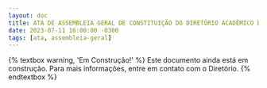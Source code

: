 ```yaml
---
layout: doc
title: ATA DE ASSEMBLEIA GERAL DE CONSTITUIÇÃO DO DIRETÓRIO ACADÊMICO DA CIÊNCIA DA COMPUTAÇÃO
date: 2023-07-11 16:00:00 -0300
tags: [ata, assembleia-geral]
---
```


{% textbox warning, 'Em Construção!' %}
  Este documento ainda está em construção. Para mais informações, entre em contato com o Diretório.
{% endtextbox %}
